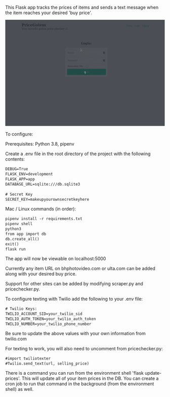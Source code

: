 This Flask app tracks the prices of items and sends a text message when the item reaches your desired 'buy price'.

![gif-of-pricegolem-web-application](static/images/pricegolem.gif)

To configure: 

Prerequisites: Python 3.8, pipenv

Create a .env file in the root directory of the project with the following contents:
```
DEBUG=True
FLASK_ENV=development
FLASK_APP=app
DATABASE_URL=sqlite:///db.sqlite3

# Secret Key
SECRET_KEY=makeupyourownsecretkeyhere
```

Mac / Linux commands (in order):
```
pipenv install -r requirements.txt
pipenv shell
python3
from app import db
db.create_all()
exit()
flask run
```
The app will now be viewable on localhost:5000

Currently any item URL on bhphotovideo.com or ulta.com can be added along with your desired buy price. 

Support for other sites can be added by modifying scraper.py and pricechecker.py.

To configure texting with Twilio add the following to your .env file:
```
# Twilio Keys:
TWILIO_ACCOUNT_SID=your_twilio_sid
TWILIO_AUTH_TOKEN=your_twilio_auth_token
TWILIO_NUMBER=your_twilio_phone_number
```
Be sure to update the above values with your own information from twilio.com

For texting to work, you will also need to uncomment from pricechecker.py:
```
#import twiliotexter
#Twilio.send_text(url, selling_price)
```

There is a command you can run from the environment shell 'flask update-prices'. This will update all of your item prices in the DB. You can create a cron job to run that command in the background (from the environment shell) as well. 